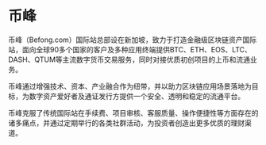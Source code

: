 # 币峰

币峰（Befong.com）国际站总部设在新加坡，致力于打造金融级区块链资产国际站，面向全球90多个国家的客户及多种应用终端提供BTC、ETH、EOS、LTC、DASH、QTUM等主流数字货币交易服务，同时对接优质初创项目的上币和流通业务。

币峰通过增强技术、资本、产业融合作为纽带，并以助力区块链应用场景落地为目标，为数字资产爱好者及通证发行方提供一个安全、透明和稳定的流通平台。

币峰克服了传统国际站在手续费、项目审核、客服质量、操作便捷性等方面存在的诸多痛点，并通过定期举行的各类社群活动，为投资者创造出更多优质的理财渠道。
